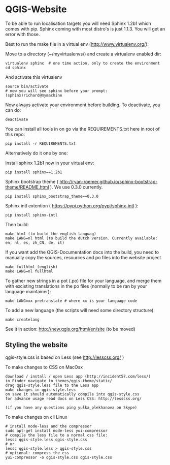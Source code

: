 QGIS-Website
============

To be able to run localisation targets you will need Sphinx 1.2b1 which comes with pip. 
Sphinx coming with most distro's is just 1.1.3. You will get an error with those.

Best to run the make file in a virtual env (http://www.virtualenv.org/):

Move to a directory (~/myvirtualenvs/) and create a virtualenv enabled dir:

    virtualenv sphinx  # one time action, only to create the environment
    cd sphinx

And activate this virtualenv

    source bin/activate 
    # now you will see sphinx before your prompt:
    (sphinx)richard@mymachine

Now always activate your environment before building. To deactivate, you can do:

    deactivate

You can install all tools in on go via the REQUIREMENTS.txt here in root of this repo:

    pip install -r REQUIREMENTS.txt

Alternatively do it one by one:

Install sphinx 1.2b1 now in your virtual env:

    pip install sphinx==1.2b1
    
Sphinx bootstrap theme ( http://ryan-roemer.github.io/sphinx-bootstrap-theme/README.html ).
We use 0.3.0 currently.

    pip install sphinx_bootstrap_theme==0.3.0

Sphinx intl extention ( https://pypi.python.org/pypi/sphinx-intl ):

    pip install sphinx-intl

Then build:

    make html (to build the english languag)
    make LANG=nl html (to build the dutch version. Currently available: en, nl, es, zh_CN, de, it)

If you want add the QGIS-Documentation docs into the build, you need to manually copy the sources, resources and po files into the website project

    make fullhtml (english)
    make LANG=nl fullhtml

To gather new strings in a pot (.po) file for your language, and merge them with 
excisting translations in the po files (normally to be ran by your language maintainer):

    make LANG=xx pretranslate # where xx is your language code

To add a new language (the scripts will need some directory structure):

    make createlang

See it in action: http://new.qgis.org/html/en/site (to be moved)

Styling the website
-------------------

qgis-style.css is based on Less (see http://lesscss.org/ )

To make changes to CSS on MacOsx
 
    download / install / open Less app (http://incident57.com/less/)
    in Finder navigate to themes/qgis-theme/static/
    drag qgis-style.less file to the Less app
    make changes in qgis-style.less
    on save it should automatically compile into qgis-style.css
    for advance usage read docs on Less CSS: http://lesscss.org/

    (if you have any questions ping yulka_plekhanova on Skype)

To make changes on cli Linux

    # install node-less and the compressor
    sudo apt-get install node-less yui-compressor
    # compile the less file to a normal css file:
    lessc qgis-style.less qgis-style.css
    # or
    lessc qgis-style.less > qgis-style.css
    # optional: compress the css
    yui-compressor -o qgis-style.css qgis-style.css
    
